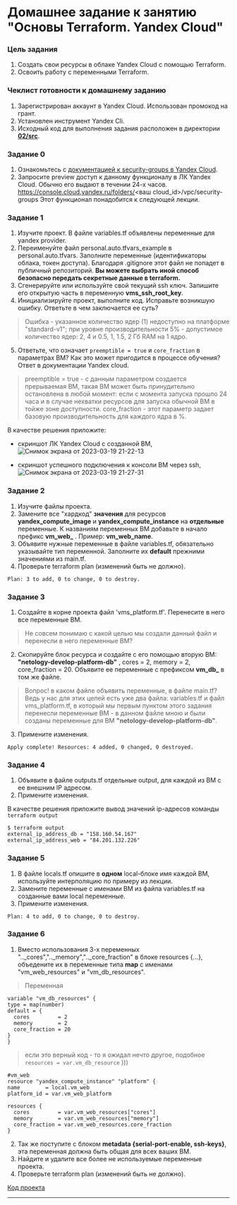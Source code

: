 # Домашнее задание к занятию "Основы Terraform. Yandex Cloud"

### Цель задания

1. Создать свои ресурсы в облаке Yandex Cloud с помощью Terraform.
2. Освоить работу с переменными Terraform.


### Чеклист готовности к домашнему заданию

1. Зарегистрирован аккаунт в Yandex Cloud. Использован промокод на грант.
2. Установлен инструмент Yandex Cli.
3. Исходный код для выполнения задания расположен в директории [**02/src**](https://github.com/netology-code/ter-homeworks/tree/main/02/src).


### Задание 0

1. Ознакомьтесь с [документацией к security-groups в Yandex Cloud](https://cloud.yandex.ru/docs/vpc/concepts/security-groups?from=int-console-help-center-or-nav).
2. Запросите preview доступ к данному функционалу в ЛК Yandex Cloud. Обычно его выдают в течении 24-х часов.
https://console.cloud.yandex.ru/folders/<ваш cloud_id>/vpc/security-groups
Этот функционал понадобится к следующей лекции. 


### Задание 1

1. Изучите проект. В файле variables.tf объявлены переменные для yandex provider.
2. Переименуйте файл personal.auto.tfvars_example в personal.auto.tfvars. Заполните переменные (идентификаторы облака, токен доступа). Благодаря .gitignore этот файл не попадет в публичный репозиторий. **Вы можете выбрать иной способ безопасно передать секретные данные в terraform.**
3. Сгенерируйте или используйте свой текущий ssh ключ. Запишите его открытую часть в переменную **vms_ssh_root_key**.
4. Инициализируйте проект, выполните код. Исправьте возникшую ошибку. Ответьте в чем заключается ее суть?
> Ошибка - указанное количество ядер (1) недоступно на платформе "standard-v1"; при уровне производительности 5% - допустимое количество ядер: 2, 4 и 0.5, 1, 1.5, 2 Гб RAM на 1 ядро.

5. Ответьте, что означает ```preemptible = true``` и ```core_fraction``` в параметрах ВМ? Как это может пригодится в процессе обучения? Ответ в документации Yandex cloud.
>preemptible = true - с данным параметром создается прерываемая ВМ, такая ВМ может быть принудительно остановлена в любой момент: если с момента запуска прошло 24 часа и в случае нехватки ресурсов для запуска обычной ВМ в тойже зоне доступности.
>core_fraction - этот параметр задает базовую производительность для каждого ядра в %.

В качестве решения приложите:
- скриншот ЛК Yandex Cloud с созданной ВМ,
![Снимок экрана от 2023-03-19 21-22-13](https://user-images.githubusercontent.com/108893621/226434921-72598511-a0ec-498a-b306-a3ec593728d4.png)


- скриншот успешного подключения к консоли ВМ через ssh,
![Снимок экрана от 2023-03-19 21-27-31](https://user-images.githubusercontent.com/108893621/226434959-65d341b7-9c90-43cf-86a6-fdd4e75f8887.png)


### Задание 2

1. Изучите файлы проекта.
2. Замените все "хардкод" **значения** для ресурсов **yandex_compute_image** и **yandex_compute_instance** на **отдельные** переменные. К названиям переменных ВМ добавьте в начало префикс **vm_web_** .  Пример: **vm_web_name**.
2. Объявите нужные переменные в файле variables.tf, обязательно указывайте тип переменной. Заполните их **default** прежними значениями из main.tf. 
3. Проверьте terraform plan (изменений быть не должно). 
```
Plan: 3 to add, 0 to change, 0 to destroy.
```

### Задание 3

1. Создайте в корне проекта файл 'vms_platform.tf'. Перенесите в него все переменные ВМ.
  >Не совсем понимаю с какой целью мы создали данный файл и перенесли в него переменные ВМ?

2. Скопируйте блок ресурса и создайте с его помощью вторую ВМ: **"netology-develop-platform-db"** ,  cores  = 2, memory = 2, core_fraction = 20. Объявите ее переменные с префиксом **vm_db_** в том же файле.
  >Вопрос! в каком файле объявить переменные, в файле main.tf? Ведь у нас для этих целей есть уже два файла: variables.tf и файл vms_platform.tf, в который мы первым пунктом этого задания перенесли переменные ВМ - в данном файле мною и были созданы переменные для ВМ **"netology-develop-platform-db"**.
3. Примените изменения.
```
Apply complete! Resources: 4 added, 0 changed, 0 destroyed.
```

### Задание 4

1. Объявите в файле outputs.tf отдельные output, для каждой из ВМ с ее внешним IP адресом.
2. Примените изменения.

В качестве решения приложите вывод значений ip-адресов команды ```terraform output```
```
$ terraform output
external_ip_address_db = "158.160.54.167"
external_ip_address_web = "84.201.132.226"
```

### Задание 5

1. В файле locals.tf опишите в **одном** local-блоке имя каждой ВМ, используйте интерполяцию по примеру из лекции.
2. Замените переменные с именами ВМ из файла variables.tf на созданные вами local переменные.
3. Примените изменения.
```
Plan: 4 to add, 0 to change, 0 to destroy.
```

### Задание 6

1. Вместо использования 3-х переменных  ".._cores",".._memory",".._core_fraction" в блоке  resources {...}, объедените их в переменные типа **map** с именами "vm_web_resources" и "vm_db_resources".
  >Переменная
  ```
  variable "vm_db_resources" {
  type = map(number)
  default = {
    cores         = 2
    memory        = 2
    core_fraction = 20
  }
}
```
  > если это верный код - то я ожидал нечто другое, подобное ```resources = var.vm_db_resource``` )))
  ```
  #vm_web
resource "yandex_compute_instance" "platform" {
  name        = local.vm_web
  platform_id = var.vm_web_platform

  resources {
    cores         = var.vm_web_resources["cores"]
    memory        = var.vm_web_resources["memory"]
    core_fraction = var.vm_web_resources.core_fraction
  }
```
2. Так же поступите с блоком **metadata {serial-port-enable, ssh-keys}**, эта переменная должна быть общая для всех ваших ВМ.
3. Найдите и удалите все более не используемые переменные проекта.
4. Проверьте terraform plan (изменений быть не должно).

[Код проекта](https://github.com/YTimashev/devops-netology/tree/main/terraform/02/src)

------
